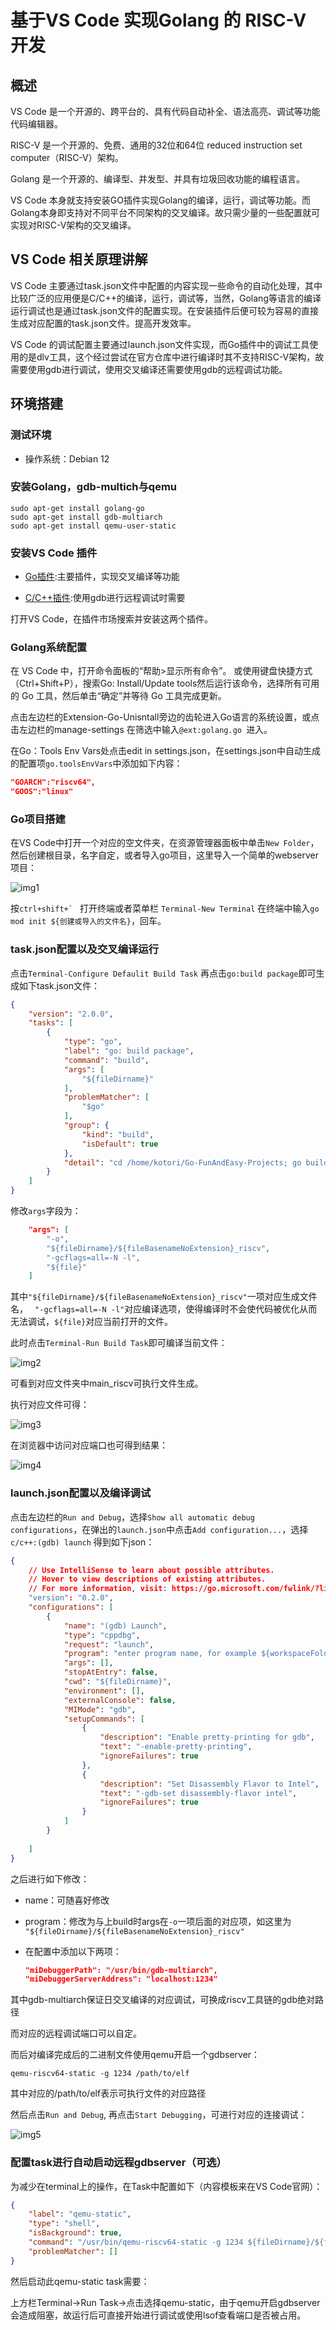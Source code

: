 # 基于VS Code 实现Golang 的 RISC-V 开发

## 概述

VS Code 是一个开源的、跨平台的、具有代码自动补全、语法高亮、调试等功能代码编辑器。

RISC-V 是一个开源的、免费、通用的32位和64位 reduced instruction set computer（RISC-V）架构。

Golang 是一个开源的、编译型、并发型、并具有垃圾回收功能的编程语言。

VS Code 本身就支持安装GO插件实现Golang的编译，运行，调试等功能。而Golang本身即支持对不同平台不同架构的交叉编译。故只需少量的一些配置就可实现对RISC-V架构的交叉编译。

## VS Code 相关原理讲解

VS Code 主要通过task.json文件中配置的内容实现一些命令的自动化处理，其中比较广泛的应用便是C/C++的编译，运行，调试等，当然，Golang等语言的编译运行调试也是通过task.json文件的配置实现。在安装插件后便可较为容易的直接生成对应配置的task.json文件。提高开发效率。

VS Code 的调试配置主要通过launch.json文件实现，而Go插件中的调试工具使用的是dlv工具，这个经过尝试在官方仓库中进行编译时其不支持RISC-V架构，故需要使用gdb进行调试，使用交叉编译还需要使用gdb的远程调试功能。

## 环境搭建

### 测试环境

- 操作系统：Debian 12

### 安装Golang，gdb-multich与qemu

```shell
sudo apt-get install golang-go
sudo apt-get install gdb-multiarch
sudo apt-get install qemu-user-static
```

### 安装VS Code 插件

- [Go插件](https://marketplace.visualstudio.com/items?itemName=golang.Go):主要插件，实现交叉编译等功能

- [C/C++插件](https://marketplace.visualstudio.com/items?itemName=ms-vscode.cpptools):使用gdb进行远程调试时需要

打开VS Code，在插件市场搜索并安装这两个插件。

### Golang系统配置

在 VS Code 中，打开命令面板的“帮助>显示所有命令”。 或使用键盘快捷方式（Ctrl+Shift+P），搜索Go: Install/Update tools然后运行该命令，选择所有可用的 Go 工具，然后单击“确定”并等待 Go 工具完成更新。

点击左边栏的Extension-Go-Unisntall旁边的齿轮进入Go语言的系统设置，或点击左边栏的manage-settings 在筛选中输入`@ext:golang.go `进入。

在Go：Tools Env Vars处点击edit in settings.json，在settings.json中自动生成的配置项`go.toolsEnvVars`中添加如下内容：
```json
"GOARCH":"riscv64",
"GOOS":"linux"
```

### Go项目搭建

在VS Code中打开一个对应的空文件夹，在资源管理器面板中单击`New Folder`，然后创建根目录，名字自定，或者导入go项目，这里导入一个简单的webserver项目：

![img1](imgs/img1.png)

按``ctrl+shift+` ``
打开终端或者菜单栏 `Terminal-New Terminal`
在终端中输入`go mod init ${创建或导入的文件名}`，回车。

### task.json配置以及交叉编译运行

点击`Terminal-Configure Defaulit Build Task` 再点击`go:build package`即可生成如下task.json文件：
```json
{
	"version": "2.0.0",
	"tasks": [
		{
			"type": "go",
			"label": "go: build package",
			"command": "build",
			"args": [
				"${fileDirname}"
			],
			"problemMatcher": [
				"$go"
			],
			"group": {
				"kind": "build",
				"isDefault": true
			},
			"detail": "cd /home/kotori/Go-FunAndEasy-Projects; go build ${fileDirname}"
		}
	]
}
```
修改`args`字段为：
```json
    "args": [
        "-o",
        "${fileDirname}/${fileBasenameNoExtension}_riscv",
        "-gcflags=all=-N -l",
        "${file}"
    ]
```
其中`"${fileDirname}/${fileBasenameNoExtension}_riscv"`一项对应生成文件名， ` "-gcflags=all=-N -l"`对应编译选项，使得编译时不会使代码被优化从而无法调试，`${file}`对应当前打开的文件。

此时点击`Terminal-Run Build Task`即可编译当前文件：

![img2](imgs/img2.png)

可看到对应文件夹中main_riscv可执行文件生成。

执行对应文件可得：

![img3](imgs/img3.png)

在浏览器中访问对应端口也可得到结果：

![img4](imgs/img4.png)

### launch.json配置以及编译调试

点击左边栏的`Run and Debug`，选择`Show all automatic debug configurations`，在弹出的`launch.json`中点击`Add configuration...`，选择 `c/c++:(gdb) launch` 得到如下json：

```json
{
    // Use IntelliSense to learn about possible attributes.
    // Hover to view descriptions of existing attributes.
    // For more information, visit: https://go.microsoft.com/fwlink/?linkid=830387
    "version": "0.2.0",
    "configurations": [
        {
            "name": "(gdb) Launch",
            "type": "cppdbg",
            "request": "launch",
            "program": "enter program name, for example ${workspaceFolder}/a.out",
            "args": [],
            "stopAtEntry": false,
            "cwd": "${fileDirname}",
            "environment": [],
            "externalConsole": false,
            "MIMode": "gdb",
            "setupCommands": [
                {
                    "description": "Enable pretty-printing for gdb",
                    "text": "-enable-pretty-printing",
                    "ignoreFailures": true
                },
                {
                    "description": "Set Disassembly Flavor to Intel",
                    "text": "-gdb-set disassembly-flavor intel",
                    "ignoreFailures": true
                }
            ]
        }
        
    ]
}
```

之后进行如下修改：

- name：可随喜好修改

- program：修改为与上build时args在`-o`一项后面的对应项，如这里为 ` "${fileDirname}/${fileBasenameNoExtension}_riscv"`

- 在配置中添加以下两项：
    ```json
    "miDebuggerPath": "/usr/bin/gdb-multiarch",
    "miDebuggerServerAddress": "localhost:1234"
    ```
其中gdb-multiarch保证日交叉编译的对应调试，可换成riscv工具链的gdb绝对路径

而对应的远程调试端口可以自定。

而后对编译完成后的二进制文件使用qemu开启一个gdbserver：

```shell
qemu-riscv64-static -g 1234 /path/to/elf
```
其中对应的/path/to/elf表示可执行文件的对应路径

然后点击`Run and Debug`, 再点击`Start Debugging`，可进行对应的连接调试：

![img5](./imgs/img5.png)

### 配置task进行自动启动远程gdbserver（可选）

为减少在terminal上的操作，在Task中配置如下（内容模板来在VS Code官网）：

```json
{
    "label": "qemu-static",
    "type": "shell",
    "isBackground": true,
    "command": "/usr/bin/qemu-riscv64-static -g 1234 ${fileDirname}/${fileBasenameNoExtension}_riscv",
    "problemMatcher": []
}
```
然后启动此qemu-static task需要：

上方栏Terminal->Run Task->点击选择qemu-static，由于qemu开启gdbserver会造成阻塞，故运行后可直接开始进行调试或使用lsof查看端口是否被占用。
